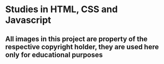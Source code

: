 # Studies in HTML, CSS and Javascript

## All images in this project are property of the respective copyright holder, they are used here only for educational purposes

